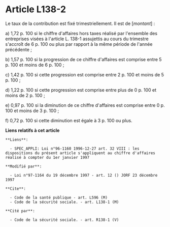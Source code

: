 # Article L138-2

Le taux de la contribution est fixé trimestriellement. Il est de [*montant*] :

a) 1,72 p. 100 si le chiffre d'affaires hors taxes réalisé par l'ensemble des entreprises visées à l'article L. 138-1
assujettis au cours du trimestre s'accroît de 6 p. 100 ou plus par rapport à la même période de l'année précédente ;

b) 1,57 p. 100 si la progression de ce chiffre d'affaires est comprise entre 5 p. 100 et moins de 6 p. 100 ;

c) 1,42 p. 100 si cette progression est comprise entre 2 p. 100 et moins de 5 p. 100 ;

d) 1,22 p. 100 si cette progression est comprise entre plus de 0 p. 100 et moins de 2 p. 100 ;

e) 0,97 p. 100 si la diminution de ce chiffre d'affaires est comprise entre 0 p. 100 et moins de 3 p. 100 ;

f) 0,72 p. 100 si cette diminution est égale à 3 p. 100 ou plus.

**Liens relatifs à cet article**

	**Liens**:

	  - SPEC_APPLI: Loi n°96-1160 1996-12-27 art. 32 VIII : les dispositions du présent article s'appliquent au chiffre d'affaires réalisé à compter du 1er janvier 1997

	**Modifié par**:

	  - Loi n°97-1164 du 19 décembre 1997 - art. 12 () JORF 23 décembre 1997

	**Cite**:

	  - Code de la santé publique - art. L596 (M)
	  - Code de la sécurité sociale. - art. L138-1 (M)

	**Cité par**:

	  - Code de la sécurité sociale. - art. R138-1 (V)
